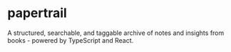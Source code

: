 # papertrail
A structured, searchable, and taggable archive of notes and insights from books - powered by TypeScript and React.
